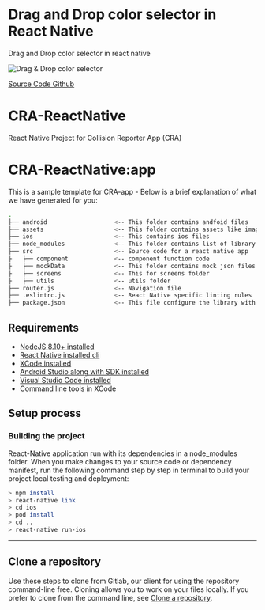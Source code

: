 # Drag and Drop color selector in React Native
Drag and Drop color selector in react native

![Drag & Drop color selector](https://i.imgur.com/inehBIf.gif)

[Source Code Github](https://github.com/akkravikumar/color-picker-react-native)


# CRA-ReactNative

React Native Project for Collision Reporter App (CRA)

# CRA-ReactNative:app

This is a sample template for CRA-app - Below is a brief explanation of what we have generated for you:

```bash
.
├── android                   <-- This folder contains andfoid files
├── assets                    <-- This folder contains assets like images
├── ios                       <-- This contains ios files
├── node_modules              <-- This folder contains list of library installed
├── src                       <-- Source code for a react native app
├   ├── component             <-- component function code
├   ├── mockData              <-- This folder contains mock json files
├   ├── screens               <-- This for screens folder
├   ├── utils                 <-- utils folder
├── router.js                 <-- Navigation file
├── .eslintrc.js              <-- React Native specific linting rules
├── package.json              <-- This file configure the library with react native app
```

## Requirements
- [NodeJS 8.10+ installed](https://nodejs.org/en/download/)
- [React Native installed cli](https://reactnative.dev/blog/2017/03/13/introducing-create-react-native-app)
- [XCode installed](https://apps.apple.com/in/app/xcode/id497799835?mt=12)
- [Android Studio along with SDK installed](https://developer.android.com/studio)
- [Visual Studio Code installed](https://code.visualstudio.com/download)
- Command line tools in XCode

## Setup process

### Building the project

React-Native application run with its dependencies in a node_modules folder. When you make changes to your source code or dependency manifest,
run the following command step by step in terminal to build your project local testing and deployment:

```bash
> npm install
> react-native link
> cd ios
> pod install
> cd ..
> react-native run-ios
```

---

## Clone a repository

Use these steps to clone from Gitlab, our client for using the repository command-line free. Cloning allows you to work on your files locally. If you prefer to clone from the command line, see [Clone a repository](https://docs.gitlab.com/ee/gitlab-basics/start-using-git.html).